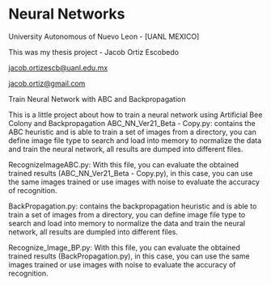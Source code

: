 # Neural Networks
University Autonomous of Nuevo Leon - [UANL MEXICO]

This was my thesis project - Jacob Ortiz Escobedo 

jacob.ortizescb@uanl.edu.mx

jacob.ortiz@gmail.com

Train Neural Network with ABC and Backpropagation

This is a little project about how to train a neural network using Artificial Bee Colony and Backpropagation
ABC_NN_Ver21_Beta - Copy.py: contains the ABC heuristic and is able to train a set of images from a directory, you can define image file type to search and load into memory to normalize the data and train the neural network, all results are dumped into different files.

RecognizeImageABC.py: With this file, you can evaluate the obtained trained results (ABC_NN_Ver21_Beta - Copy.py), in this case, you can use the same images trained or use images with noise to evaluate the accuracy of recognition.

BackPropagation.py: contains the backpropagation heuristic and is able to train a set of images from a directory, you can define image file type to search and load into memory to normalize the data and train the neural network, all results are dumpled into different files.

Recognize_Image_BP.py: With this file, you can evaluate the obtained trained results (BackPropagation.py), in this case, you can use the same images trained or use images with noise to evaluate the accuracy of recognition.

